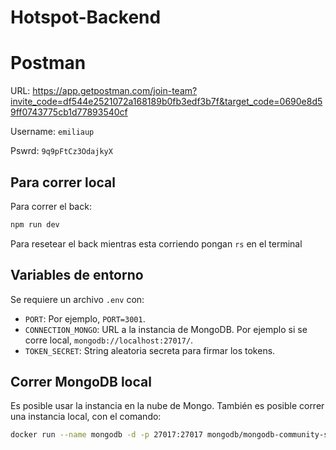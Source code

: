 # Hotspot-Backend

# Postman

URL: https://app.getpostman.com/join-team?invite_code=df544e2521072a168189b0fb3edf3b7f&target_code=0690e8d59ff0743775cb1d77893540cf

Username: `emiliaup`

Pswrd: `9q9pFtCz3OdajkyX`

## Para correr local

Para correr el back:
```sh
npm run dev
```

Para resetear el back mientras esta corriendo pongan `rs` en el terminal

## Variables de entorno

Se requiere un archivo `.env` con:

- `PORT`: Por ejemplo, `PORT=3001`.
- `CONNECTION_MONGO`: URL a la instancia de MongoDB. Por ejemplo si se corre local, `mongodb://localhost:27017/`.
- `TOKEN_SECRET`: String aleatoria secreta para firmar los tokens.

## Correr MongoDB local

Es posible usar la instancia en la nube de Mongo.
También es posible correr una instancia local, con el comando:

```sh
docker run --name mongodb -d -p 27017:27017 mongodb/mongodb-community-server:6.0-ubi8
```
